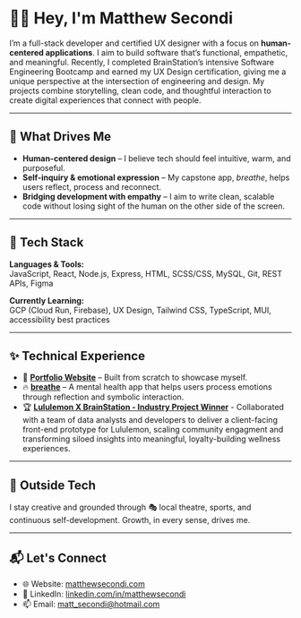 # 👋🏼 Hey, I'm Matthew Secondi

I’m a full-stack developer and certified UX designer with a focus on **human-centered applications**. I aim to build software that’s functional, empathetic, and meaningful. Recently, I completed BrainStation’s intensive Software Engineering Bootcamp and earned my UX Design certification, giving me a unique perspective at the intersection of engineering and design. My projects combine storytelling, clean code, and thoughtful interaction to create digital experiences that connect with people.

---

## 🧠 What Drives Me

- **Human-centered design** – I believe tech should feel intuitive, warm, and purposeful.
- **Self-inquiry & emotional expression** – My capstone app, *breathe*, helps users reflect, process and reconnect.
- **Bridging development with empathy** – I aim to write clean, scalable code without losing sight of the human on the other side of the screen.

---

## 🔧 Tech Stack

**Languages & Tools:**  
JavaScript, React, Node.js, Express, HTML, SCSS/CSS, MySQL, Git, REST APIs, Figma

**Currently Learning:**  
GCP (Cloud Run, Firebase), UX Design, Tailwind CSS, TypeScript, MUI, accessibility best practices

---

## ✨ Technical Experience
- 🎨 **[Portfolio Website](https://www.matthewsecondi.com)** – Built from scratch to showcase myself.
- 🔥 **[breathe](https://github.com/msecondi/Breathe-Client)** – A mental health app that helps users process emotions through reflection and symbolic interaction.
- 🏆 **[Lululemon X BrainStation - Industry Project Winner](https://industryprojectteam1.netlify.app/)** - Collaborated with a team of data analysts and developers to deliver a client-facing front-end prototype for Lululemon, scaling community engagment and transforming siloed insights into meaningful, loyalty-building wellness experiences.

---

## 🌱 Outside Tech

I stay creative and grounded through 🎭 local theatre, sports, and continuous self-development. Growth, in every sense, drives me.  

---

## 📬 Let's Connect

- 🌐 Website: [matthewsecondi.com](https://www.matthewsecondi.com)
- 💼 LinkedIn: [linkedin.com/in/matthewsecondi](https://www.linkedin.com/in/matthewsecondi/)
- 📫 Email: matt_secondi@hotmail.com
